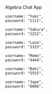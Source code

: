 Algebra Chat App

    username: "Yumi",
    password: "1111",

    username: "Sakura",
    password: "2222",

    username: "Luna",
    password: "3333",

    username: "Momo",
    password: "4444",

    username: "Boki",
    password: "5555",

    username: "Jope",
    password: "6666",
